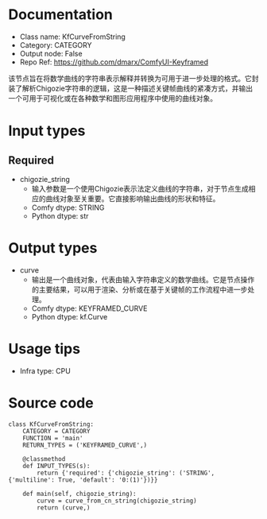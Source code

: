 # Documentation
- Class name: KfCurveFromString
- Category: CATEGORY
- Output node: False
- Repo Ref: https://github.com/dmarx/ComfyUI-Keyframed

该节点旨在将数学曲线的字符串表示解释并转换为可用于进一步处理的格式。它封装了解析Chigozie字符串的逻辑，这是一种描述关键帧曲线的紧凑方式，并输出一个可用于可视化或在各种数学和图形应用程序中使用的曲线对象。

# Input types
## Required
- chigozie_string
    - 输入参数是一个使用Chigozie表示法定义曲线的字符串，对于节点生成相应的曲线对象至关重要。它直接影响输出曲线的形状和特征。
    - Comfy dtype: STRING
    - Python dtype: str

# Output types
- curve
    - 输出是一个曲线对象，代表由输入字符串定义的数学曲线。它是节点操作的主要结果，可以用于渲染、分析或在基于关键帧的工作流程中进一步处理。
    - Comfy dtype: KEYFRAMED_CURVE
    - Python dtype: kf.Curve

# Usage tips
- Infra type: CPU

# Source code
```
class KfCurveFromString:
    CATEGORY = CATEGORY
    FUNCTION = 'main'
    RETURN_TYPES = ('KEYFRAMED_CURVE',)

    @classmethod
    def INPUT_TYPES(s):
        return {'required': {'chigozie_string': ('STRING', {'multiline': True, 'default': '0:(1)'})}}

    def main(self, chigozie_string):
        curve = curve_from_cn_string(chigozie_string)
        return (curve,)
```
